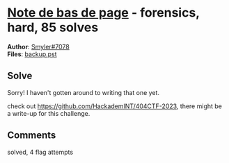 [Note de bas de page](challenge_files/README.md) - forensics, hard, 85 solves
===

**Author**: [Smyler#7078](https://github.com/SmylerMC)    
**Files**: [backup.pst](https://www.narthorn.com/ctf/404CTF-2023/challenge_files/Analyse%20forensique/Note%20de%20bas%20de%20page/backup.pst)

## Solve

Sorry! I haven't gotten around to writing that one yet.

check out https://github.com/HackademINT/404CTF-2023, there might be a write-up for this challenge.

## Comments

solved, 4 flag attempts
